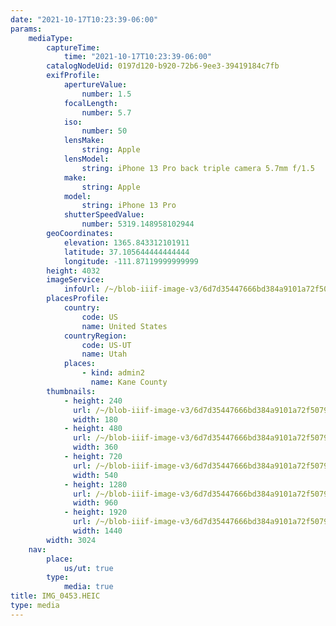 ```yaml
---
date: "2021-10-17T10:23:39-06:00"
params:
    mediaType:
        captureTime:
            time: "2021-10-17T10:23:39-06:00"
        catalogNodeUid: 0197d120-b920-72b6-9ee3-39419184c7fb
        exifProfile:
            apertureValue:
                number: 1.5
            focalLength:
                number: 5.7
            iso:
                number: 50
            lensMake:
                string: Apple
            lensModel:
                string: iPhone 13 Pro back triple camera 5.7mm f/1.5
            make:
                string: Apple
            model:
                string: iPhone 13 Pro
            shutterSpeedValue:
                number: 5319.148958102944
        geoCoordinates:
            elevation: 1365.843312101911
            latitude: 37.105644444444444
            longitude: -111.87119999999999
        height: 4032
        imageService:
            infoUrl: /~/blob-iiif-image-v3/6d7d35447666bd384a9101a72f507974ecb1c0ce384f40a2e96a0ba9ccf300dd/info.json
        placesProfile:
            country:
                code: US
                name: United States
            countryRegion:
                code: US-UT
                name: Utah
            places:
                - kind: admin2
                  name: Kane County
        thumbnails:
            - height: 240
              url: /~/blob-iiif-image-v3/6d7d35447666bd384a9101a72f507974ecb1c0ce384f40a2e96a0ba9ccf300dd/full/180%2C240/0/default.jpg
              width: 180
            - height: 480
              url: /~/blob-iiif-image-v3/6d7d35447666bd384a9101a72f507974ecb1c0ce384f40a2e96a0ba9ccf300dd/full/360%2C480/0/default.jpg
              width: 360
            - height: 720
              url: /~/blob-iiif-image-v3/6d7d35447666bd384a9101a72f507974ecb1c0ce384f40a2e96a0ba9ccf300dd/full/540%2C720/0/default.jpg
              width: 540
            - height: 1280
              url: /~/blob-iiif-image-v3/6d7d35447666bd384a9101a72f507974ecb1c0ce384f40a2e96a0ba9ccf300dd/full/960%2C1280/0/default.jpg
              width: 960
            - height: 1920
              url: /~/blob-iiif-image-v3/6d7d35447666bd384a9101a72f507974ecb1c0ce384f40a2e96a0ba9ccf300dd/full/1440%2C1920/0/default.jpg
              width: 1440
        width: 3024
    nav:
        place:
            us/ut: true
        type:
            media: true
title: IMG_0453.HEIC
type: media
---
```

